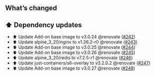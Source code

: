 ## What’s changed

## ⬆️ Dependency updates

- ⬆️ Update Add-on base image to v3.0.24 @renovate ([#242](https://github.com/erik73/addon-mailfilter/pull/242))
- ⬆️ Update alpine_3_20/nginx to v1.26.2-r0 @renovate ([#243](https://github.com/erik73/addon-mailfilter/pull/243))
- ⬆️ Update Add-on base image to v3.0.25 @renovate ([#244](https://github.com/erik73/addon-mailfilter/pull/244))
- ⬆️ Update Add-on base image to v3.0.26 @renovate ([#245](https://github.com/erik73/addon-mailfilter/pull/245))
- ⬆️ Update alpine_3_20/redis to v7.2.5-r1 @renovate ([#246](https://github.com/erik73/addon-mailfilter/pull/246))
- ⬆️ Update just-containers/s6-overlay to v3.2.0.2 @renovate ([#247](https://github.com/erik73/addon-mailfilter/pull/247))
- ⬆️ Update Add-on base image to v3.0.27 @renovate ([#248](https://github.com/erik73/addon-mailfilter/pull/248))
